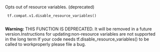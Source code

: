 Opts out of resource variables. (deprecated)

```
 tf.compat.v1.disable_resource_variables()
 
```


**Warning:**  THIS FUNCTION IS DEPRECATED. It will be removed in a future version.Instructions for updating:non-resource variables are not supported in the long term
If your code needs tf.disable_resource_variables() to be called to workproperly please file a bug.

